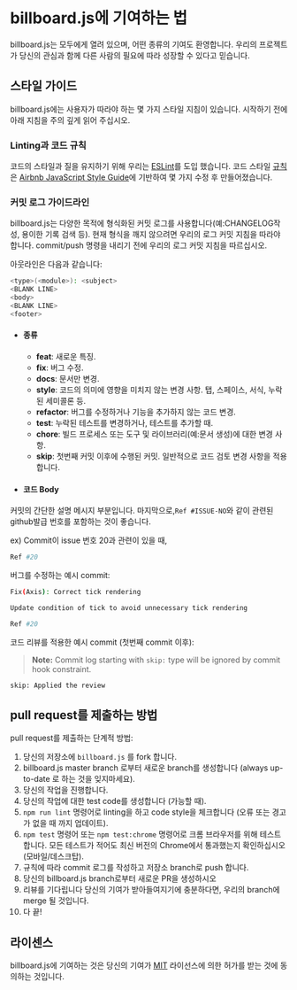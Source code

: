 # billboard.js에 기여하는 법
billboard.js는 모두에게 열려 있으며, 어떤 종류의 기여도 환영합니다.
우리의 프로젝트가 당신의 관심과 함께 다른 사람의 필요에 따라 성장할 수 있다고 믿습니다.

## 스타일 가이드
billboard.js에는 사용자가 따라야 하는 몇 가지 스타일 지침이 있습니다.
시작하기 전에 아래 지침을 주의 깊게 읽어 주십시오.

### Linting과 코드 규칙
코드의 스타일과 질을 유지하기 위해 우리는 [ESLint](http://eslint.org/)를 도입 했습니다. 
코드 스타일 [규칙](https://github.com/naver/eslint-config-naver/tree/master/rules)은 [Airbnb JavaScript Style Guide](https://github.com/airbnb/javascript)에 기반하여 몇 가지 수정 후 만들어졌습니다. 

### 커밋 로그 가이드라인
billboard.js는 다양한 목적에 형식화된 커밋 로그를 사용합니다(예:CHANGELOG작성, 용이한 기록 검색 등).
현재 형식을 깨지 않으려면 우리의 로그 커밋 지침을 따라야 합니다.
commit/push 명령을 내리기 전에 우리의 로그 커밋 지침을 따르십시오.

아웃라인은 다음과 같습니다:
```bash
<type>(<module>): <subject>
<BLANK LINE>
<body>
<BLANK LINE>
<footer>
```

- #### 종류
  - **feat**: 새로운 특징.
  - **fix**: 버그 수정.
  - **docs**: 문서만 변경.
  - **style**: 코드의 의미에 영향을 미치지 않는 변경 사항. 탭, 스페이스, 서식, 누락된 세미콜론 등.
  - **refactor**: 버그를 수정하거나 기능을 추가하지 않는 코드 변경.
  - **test**: 누락된 테스트를 변경하거나, 테스트를 추가할 때.
  - **chore**: 빌드 프로세스 또는 도구 및 라이브러리(예:문서 생성)에 대한 변경 사항.
  - **skip**: 첫번째 커밋 이후에 수행된 커밋. 일반적으로 코드 검토 변경 사항을 적용합니다.

- #### 코드 Body
커밋의 간단한 설명 메시지 부분입니다.
마지막으로,`Ref #ISSUE-NO`와 같이 관련된 github발급 번호를 포함하는 것이 좋습니다.

ex) Commit이 issue 번호 20과 관련이 있을 때,
```bash
Ref #20
```


버그를 수정하는 예시 commit:
```bash
Fix(Axis): Correct tick rendering

Update condition of tick to avoid unnecessary tick rendering

Ref #20
```

코드 리뷰를 적용한 예시 commit (첫번째 commit 이후):
> **Note:** Commit log starting with `skip:` type will be ignored by commit hook constraint.
```bash
skip: Applied the review
```

## pull request를 제출하는 방법
pull request를 제출하는 단계적 방법:

1. 당신의 저장소에 `billboard.js` 를 fork 합니다.
2. billboard.js master branch 로부터 새로운 branch를 생성합니다 (always up-to-date 로 하는 것을 잊지마세요).
3. 당신의 작업을 진행합니다.
4. 당신의 작업에 대한 test code를 생성합니다 (가능할 때).
5. `npm run lint` 명령어로 linting을 하고 code style을 체크합니다  (오류 또는 경고가 없을 때 까지 업데이트).
6. `npm test` 명령어 또는 `npm test:chrome` 명령어로 크롬 브라우저를 위해 테스트 합니다.
   모든 테스트가 적어도 최신 버전의 Chrome에서 통과했는지 확인하십시오 (모바일/데스크탑).
7. 규칙에 따라 commit 로그를 작성하고 저장소 branch로 push 합니다.
8. 당신의 billboard.js branch로부터 새로운 PR을 생성하시오
9. 리뷰를 기다립니다
   당신의 기여가 받아들여지기에 충분하다면, 우리의 branch에 merge 될 것입니다.
10. 다 끝!


## 라이센스
billboard.js에 기여하는 것은 당신의 기여가 [MIT](https://opensource.org/licenses/MIT) 라이선스에 의한 허가를 받는 것에 동의하는 것입니다.

